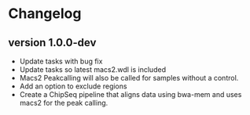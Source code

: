 Changelog
==========

<!--

Newest changes should be on top.

This document is user facing. Please word the changes in such a way
that users understand how the changes affect the new version.
-->

version 1.0.0-dev
---------------------------
+ Update tasks with bug fix
+ Update tasks so latest macs2.wdl is included
+ Macs2 Peakcalling will also be called for samples without a control.
+ Add an option to exclude regions
+ Create a ChipSeq pipeline that aligns data using bwa-mem and uses macs2 for
  the peak calling.
